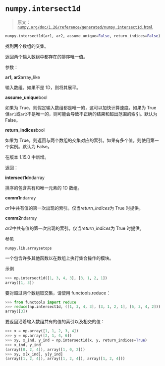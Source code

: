 # `numpy.intersect1d`

> 原文：[`numpy.org/doc/1.26/reference/generated/numpy.intersect1d.html`](https://numpy.org/doc/1.26/reference/generated/numpy.intersect1d.html)

```py
numpy.intersect1d(ar1, ar2, assume_unique=False, return_indices=False)
```

找到两个数组的交集。

返回两个输入数组中都存在的排序唯一值。

参数：

**ar1, ar2**array_like

输入数组。如果不是 1D，则将其展平。

**assume_unique**bool

如果为 True，则假定输入数组都是唯一的，这可以加快计算速度。如果为 True 但`ar1`或`ar2`不是唯一的，则可能会导致不正确的结果和超出范围的索引。默认为 False。

**return_indices**bool

如果为 True，则返回与两个数组的交集对应的索引。如果有多个值，则使用第一个实例。默认为 False。

在版本 1.15.0 中新增。 

返回：

**intersect1d**ndarray

排序的包含共有和唯一元素的 1D 数组。

**comm1**ndarray

*ar1*中共有值的第一次出现的索引。仅当*return_indices*为 True 时提供。

**comm2**ndarray

*ar2*中共有值的第一次出现的索引。仅当*return_indices*为 True 时提供。

参见

`numpy.lib.arraysetops`

一个包含许多其他函数以在数组上执行集合操作的模块。

示例

```py
>>> np.intersect1d([1, 3, 4, 3], [3, 1, 2, 1])
array([1, 3]) 
```

要对超过两个数组取交集，请使用 functools.reduce：

```py
>>> from functools import reduce
>>> reduce(np.intersect1d, ([1, 3, 4, 3], [3, 1, 2, 1], [6, 3, 4, 2]))
array([3]) 
```

要返回沿着输入数组共有的值的索引以及相交的值：

```py
>>> x = np.array([1, 1, 2, 3, 4])
>>> y = np.array([2, 1, 4, 6])
>>> xy, x_ind, y_ind = np.intersect1d(x, y, return_indices=True)
>>> x_ind, y_ind
(array([0, 2, 4]), array([1, 0, 2]))
>>> xy, x[x_ind], y[y_ind]
(array([1, 2, 4]), array([1, 2, 4]), array([1, 2, 4])) 
```
